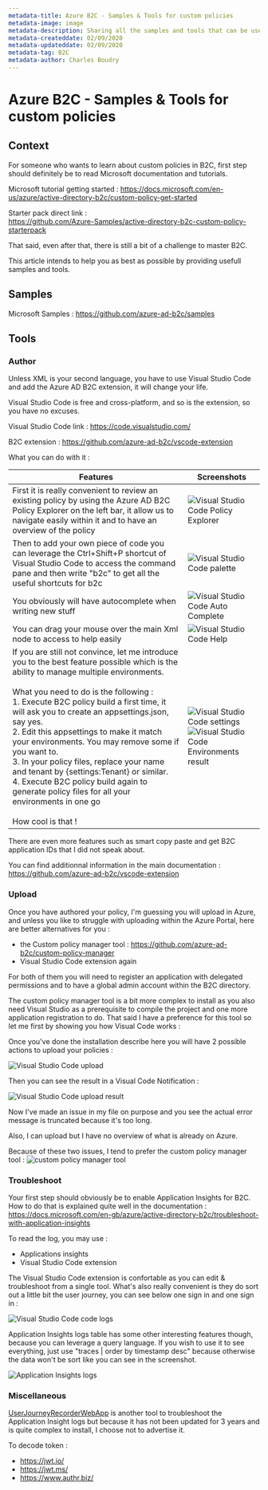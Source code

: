 ```yaml
---
metadata-title: Azure B2C - Samples & Tools for custom policies 
metadata-image: image
metadata-description: Sharing all the samples and tools that can be useful to work on Azure AD B2C.
metadata-createddate: 02/09/2020
metadata-updateddate: 02/09/2020
metadata-tag: B2C
metadata-author: Charles Boudry
---
```


# Azure B2C - Samples & Tools for custom policies 

## Context

For someone who wants to learn about custom policies in B2C, first step should definitely be to read Microsoft documentation and tutorials.

Microsoft tutorial getting started : 
https://docs.microsoft.com/en-us/azure/active-directory-b2c/custom-policy-get-started 

Starter pack direct link :  
https://github.com/Azure-Samples/active-directory-b2c-custom-policy-starterpack 

That said, even after that, there is still a bit of a challenge to master B2C. 

This article intends to help you as best as possible by providing usefull samples and tools.

## Samples

Microsoft Samples : 
https://github.com/azure-ad-b2c/samples

## Tools

### Author

Unless XML is your second language, you have to use Visual Studio Code and add the Azure AD B2C extension, it will change your life.

Visual Studio Code is free and cross-platform, and so is the extension, so you have no excuses.

Visual Studio Code link : https://code.visualstudio.com/

B2C extension : https://github.com/azure-ad-b2c/vscode-extension 

What you can do with it : 

Features | Screenshots
------------ | -------------
First it is really convenient to review an existing policy by using the Azure AD B2C Policy Explorer on the left bar, it allow us to navigate easily within it and to have an overview of the policy  | ![Visual Studio Code Policy Explorer](media/b2c/B2Ccodepolicyexplorer.png)
Then to add your own piece of code you can leverage the Ctrl+Shift+P shortcut of Visual Studio Code to access the command pane and then write "b2c" to get all the useful shortcuts for b2c | ![Visual Studio Code palette](https://github.com/chboudry/Articles/blob/master/media/b2c/B2Ccodepalette.png)
You obviously will have autocomplete when writing new stuff | ![Visual Studio Code Auto Complete](media/b2c/B2Ccodeautocomplete.png)
You can drag your mouse over the main Xml node to access to help easily | ![Visual Studio Code Help](media/b2c/B2Ccodehelp.png)
If you are still not convince, let me introduce you to the best feature possible which is the ability to manage multiple environments. <br><br>What you need to do is the following : <br> 1. Execute B2C policy build a first time, it will ask you to create an appsettings.json, say yes. <br> 2. Edit this appsettings to make it match your environments. You may remove some if you want to. <br> 3. In your policy files, replace your name and tenant by {settings:Tenant} or similar. <br> 4. Execute B2C policy build again to generate policy files for all your environments in one go<br><br>How cool is that ! |  ![Visual Studio Code settings](media/b2c/B2Ccodesettings.png)<br>![Visual Studio Code Environments result](media/b2c/B2Ccodebuildresult.png)

There are even more features such as smart copy paste and get B2C application IDs that I did not speak about. 

You can find additionnal information in the main documentation : https://github.com/azure-ad-b2c/vscode-extension
 
### Upload

Once you have authored your policy, I'm guessing you will upload in Azure, and unless you like to struggle with uploading within the Azure Portal, here are better alternatives for you : 
  - the Custom policy manager tool :  https://github.com/azure-ad-b2c/custom-policy-manager 
  - Visual Studio Code extension again
  
 For both of them you will need to register an application with delegated permissions and to have a global admin account within the B2C directory.
 
 The custom policy manager tool is a bit more complex to install as you also need Visual Studio as a prerequisite to compile the project and one more application registration to do. That said I have a preference for this tool so let me first by showing you how Visual Code works :
 
 Once you've done the installation describe here you will have 2 possible actions to upload your policies :
 
![Visual Studio Code upload](media/b2c/B2Ccodeupload.png) 

Then you can see the result in a Visual Code Notification :

![Visual Studio Code upload result](media/b2c/B2CCodenotification.png) 

Now I've made an issue in my file on purpose and you see the actual error message is truncated because it's too long.

Also, I can upload but I have no overview of what is already on Azure.

Because of these two issues, I tend to prefer the custom policy manager tool :
![custom policy manager tool](media/b2c/B2Ccustompolicymanager.png) 

### Troubleshoot 

Your first step should obviously be to enable Application Insights for B2C. How to do that is explained quite well in the documentation : https://docs.microsoft.com/en-gb/azure/active-directory-b2c/troubleshoot-with-application-insights 

To read the log, you may use :
  - Applications insights
  - Visual Studio Code extension
  
The Visual Studio Code extension is confortable as you can edit & troubleshoot from a single tool.
What's also really convenient is they do sort out a little bit the user journey, you can see below one sign in and one sign in :

![Visual Studio Code code logs](media/b2c/B2CCodeLogs.png) 

Application Insights logs table has some other interesting features though, because you can leverage a query language.
If you wish to use it to see everything, just use "traces | order by timestamp desc" because otherwise the data won't be sort like you can see in the screenshot.

![Application Insights logs](media/b2c/B2CAILogs.png) 

### Miscellaneous

[UserJourneyRecorderWebApp](https://github.com/Azure-Samples/active-directory-b2c-advanced-policies/tree/master/UserJourneyRecorder) is another tool to troubleshoot the Application Insight logs but because it has not been updated for 3 years and is quite complex to install, I choose not to advertise it.

To decode token : 
  - https://jwt.io/ 
  - https://jwt.ms/
  - https://www.authr.biz/


